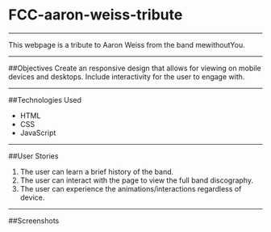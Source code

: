 # FCC-aaron-weiss-tribute
---

This webpage is a tribute to Aaron Weiss from the band mewithoutYou. 

---

##Objectives
Create an responsive design that allows for viewing on mobile devices and desktops.
Include interactivity for the user to engage with. 

---

##Technologies Used
* HTML
* CSS
* JavaScript

---

##User Stories
1. The user can learn a brief history of the band.
2. The user can interact with the page to view the full band discography.
3. The user can experience the animations/interactions regardless of device.

---

##Screenshots 
